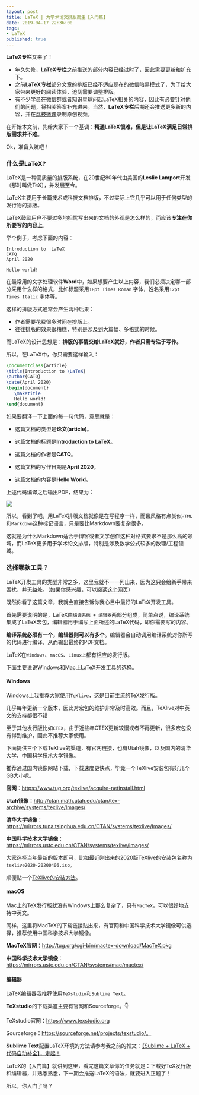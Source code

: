 ```yaml
---
layout: post
title: LaTeX | 为学术论文排版而生【入门篇】
date: 2019-04-17 22:36:00
tags: 
- LaTeX
published: true
---
```


**LaTeX专栏**又来了！

- 年久失修，**LaTeX专栏**之前推送的部分内容已经过时了，因此需要更新和扩充下。
- 之前**LaTeX专栏**部分文章的排版已经不适应现在的微信暗黑模式了，为了给大家带来更好的阅读体验，迫切需要调整排版。
- 有不少学员在微信群或者知识星球问起LaTeX相关的内容，因此有必要针对他们的问题，将相关答案补充进来。当然，**LaTeX专栏**后期还会推送更多新的内容，并在[荔枝微课](https://mp.weixin.qq.com/s/MTM6kzQJE--yhnOOB7txeg)录制原创视频。

在开始本文前，先给大家下一个基调：**精通LaTeX很难，但是让LaTeX满足日常排版需求并不难**。

Ok，准备入坑吧！

### 什么是LaTeX?

LaTeX是一种高质量的排版系统，在20世纪80年代由美国的**Leslie Lamport**开发（那时叫做TeX），并发展至今。

LaTeX主要用于长篇技术或科技文档排版，不过实际上它几乎可以用于任何类型的发行物的排版。

LaTeX鼓励用户不要过多地担忧写出来的文档的外观是怎么样的，而应该**专注在你所要写的内容上**。

举个例子，考虑下面的内容：

```
Introduction to  LaTeX
CATQ
April 2020

Hello world!
```

在最常用的文字处理软件**Word**中，如果想要产生以上内容，我们必须决定哪一部分采用什么样的格式，比如标题采用`18pt Times Roman` 字体，姓名采用`12pt Times Italic` 字体等。

这样的排版方式通常会产生两种后果：

- 作者需要花费很多时间在排版上。
- 往往排版的效果很糟糕，特别是涉及到大篇幅、多格式的时候。

而LaTeX的设计思想是：**排版的事情交给LaTeX就好，作者只需专注于写作。**

所以，在LaTeX中，你只需要这样输入：

```tex
\documentclass{article}
\title{Introduction to \LaTeX}
\author{CATQ}
\date{April 2020}
\begin{document}
   \maketitle
   Hello world!
\end{document}
```

如果要翻译一下上面的每一句代码，意思就是：

- 这篇文档的类型是**论文(article)**。

- 这篇文档的标题是**Introduction to LaTeX**。

- 这篇文档的作者是**CATQ**。

- 这篇文档的写作日期是**April 2020**。

- 这篇文档的内容是**Hello World**。

  

上述代码编译之后输出PDF，结果为：

![](https://figurebed-iseex.oss-cn-hangzhou.aliyuncs.com/img/20200417122324.png)

所以，看到了吧，用LaTeX排版文档就像是在写程序一样，而且风格有点类似`HTML`和`Markdown`这种标记语言，只是要比Markdown要复杂很多。

这就是为什么Markdown适合于博客或者文学创作这种对格式要求不是那么高的领域，而LaTeX更多用于学术论文排版，特别是涉及数学公式较多的数理/工程领域。

### 选择哪款工具？

LaTeX开发工具的类型非常之多，这里我就不一一列出来，因为这只会给新手带来困扰，并无益处。（如果你感兴趣，可以阅读[这个网页](https://www.latexstudio.net/archives/51801.html "LaTeX开发工具")）

既然你看了这篇文章，我就会直接告诉你我心目中最好的LaTeX开发工具。

首先需要说明的是，LaTeX由`编译系统 + 编辑器`两部分组成，简单点说，编译系统集成了LaTeX宏包，编辑器用于编写上面所述的LaTeX代码，即你需要写的内容。

**编译系统必须有一个，编辑器则可以有多个**。编辑器会自动调用编译系统对你所写的代码进行编译，从而输出最终的PDF文档。

LaTeX在`Windows`、`macOS`、`Linux上`都有相应的发行版。

下面主要说说Windows和Mac上LaTeX开发工具的选择。

#### Windows

Windows上我推荐大家使用`TeXlive`，这是目前主流的TeX发行版。

几乎每年更新一个版本，因此对宏包的维护非常及时高效。而且，TeXlive对中英文的支持都很不错

至于其他发行版比如`CTEX`，由于近些年CTEX更新较慢或者不再更新，很多宏包没有得到维护，因此不推荐大家使用。

下面提供三个下载TeXlive的渠道，有官网链接，也有Utah镜像，以及国内的清华大学、中国科学技术大学镜像。

推荐通过国内镜像网站下载，下载速度更快点，毕竟一个TeXlive安装包有好几个GB大小呢。

**官网**：https://www.tug.org/texlive/acquire-netinstall.html

**Utah镜像**：http://ctan.math.utah.edu/ctan/tex-archive/systems/texlive/Images/

**清华大学镜像**：https://mirrors.tuna.tsinghua.edu.cn/CTAN/systems/texlive/Images/

**中国科学技术大学镜像**：https://mirrors.ustc.edu.cn/CTAN/systems/texlive/Images/

大家选择当年最新的版本即可，比如最近刚出来的2020版TeXlive的安装包名称为`texlive2020-20200406.iso`。

顺便贴一个[TeXlive的安装方法](https://zhuanlan.zhihu.com/p/41855480 "TeXlive的安装方法")。

#### macOS

Mac上的TeX发行版就没有Windows上那么复杂了，只有`MacTeX`，可以很好地支持中英文。

同样，这里将MacTeX的下载链接贴出来，有官网和中国科学技术大学镜像可供选择，推荐使用中国科学技术大学镜像。

**MacTeX官网**：http://tug.org/cgi-bin/mactex-download/MacTeX.pkg

**中国科学技术大学镜像**：https://mirrors.ustc.edu.cn/CTAN/systems/mac/mactex/

#### 编辑器

LaTeX编辑器我推荐使用`TeXstudio`和`Sublime Text`。

**TeXstudio**的下载渠道主要有官网和Sourceforge。👇

TeXstudio官网：https://www.texstudio.org

Sourceforge：https://sourceforge.net/projects/texstudio/。

**Sublime Text**配置LaTeX环境的方法请参考我之前的推文：[【Sublime + LaTeX + 代码自动补全】，走起！](https://mp.weixin.qq.com/s/P8G1_nrhf9cEOd1ph-9DQQ)

LaTeX的【入门篇】就讲到这里，看完这篇文章你的任务就是：下载好TeX发行版和编辑器，并熟悉熟悉，下一期会推送LaTeX的语法，就要进入正题了！

所以，你入门了吗？